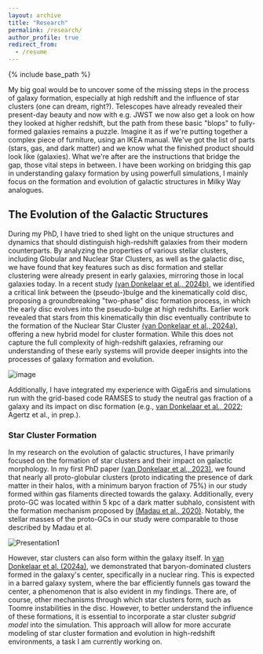 ```yaml
---
layout: archive
title: "Research"
permalink: /research/
author_profile: true
redirect_from:
  - /resume
---
```

{% include base_path %}

My big goal would be to uncover some of the missing steps in the process of galaxy formation, especially at high redshift and the influence of star clusters (one can dream, right?). Telescopes have already revealed their present-day beauty and now with e.g. JWST we now also get a look on how they looked at higher redshift, but the path from these basic "blops" to fully-formed galaxies remains a puzzle. Imagine it as if we're putting together a complex piece of furniture, using an IKEA manual. We've got the list of parts (stars, gas, and dark matter) and we know what the finished product should look like (galaxies). What we're after are the instructions that bridge the gap, those vital steps in between. I have been working on bridging this gap in understanding galaxy formation by using powerfull simulations, I mainly focus on the formation and evolution of galactic structures in Milky Way analogues. 

## The Evolution of the Galactic Structures 
During my PhD, I have tried to shed light on the unique structures and dynamics that should distinguish high-redshift galaxies from their modern counterparts. By  analyzing the properties of various stellar clusters, including Globular and Nuclear Star Clusters, as well as the galactic disc, we have found that key features such as disc formation and stellar clustering were already present in early galaxies, mirroring those in local galaxies today. In a recent study <a href="https://ui.adsabs.harvard.edu/abs/2024arXiv240611960V/abstract">(van Donkelaar et al., 2024b)</a>, we identified a critical link between the (pseudo-)bulge and the kinematically cold disc, proposing a groundbreaking "two-phase" disc formation process, in which the early disc evolves into the pseudo-bulge at high redshifts. Earlier work revealed that stars from this kinematically thin disc eventually contribute to the formation of the Nuclear Star Cluster <a href="https://ui.adsabs.harvard.edu/abs/2023arXiv230312828V/abstract">(van Donkelaar et al., 2024a)</a>, offering a new hybrid model for cluster formation. While this does not capture the full complexity of high-redshift galaxies, reframing our understanding of these early systems will provide deeper insights into the processes of galaxy formation and evolution.

![image](https://github.com/user-attachments/assets/ea0efa6c-4e1d-4dfe-9ecd-dd4d3a2b45a2)

Additionally, I have integrated my experience with GigaEris and simulations run with the grid-based code RAMSES to study the neutral gas fraction of a galaxy and its impact on disc formation (e.g., [van Donkelaar et al., 2022](https://ui.adsabs.harvard.edu/abs/2022MNRAS.512.3806V/abstract); Agertz et al., in prep.).


### Star Cluster Formation 
In my research on the evolution of galactic structures, I have primarily focused on the formation of star clusters and their impact on galactic morphology. In my first PhD paper  <a href="https://ui.adsabs.harvard.edu/abs/2023MNRAS.522.1726V/abstract">(van Donkelaar et al., 2023)</a>, we found that nearly all proto-globular clusters (proto indicating the presence of dark matter in their halos, with a minimum baryon fraction of 75%) in our study formed within gas filaments directed towards the galaxy. Additionally, every proto-GC was located within 5 kpc of a dark matter subhalo, consistent with the formation mechanism proposed by <a href="https://ui.adsabs.harvard.edu/abs/2020ApJ...890...18M/abstract">(Madau et al., 2020)</a>. Notably, the stellar masses of the proto-GCs in our study were comparable to those described by Madau et al.

![Presentation1](https://github.com/user-attachments/assets/1e3ff8f7-d5a5-48e1-9585-35bc5da27186)

However, star clusters can also form within the galaxy itself. In <a href="https://ui.adsabs.harvard.edu/abs/2023arXiv230312828V/abstract"> van Donkelaar et al. (2024a)</a>, we demonstrated that baryon-dominated clusters formed in the galaxy's center, specifically in a nuclear ring. This is expected in a barred galaxy system, where the bar efficiently funnels gas toward the center, a phenomenon that is also evident in my findings. There are, of course, other mechanisms through which star clusters form, such as Toomre instabilities in the disc. However, to better understand the influence of these formations, it is essential to incorporate a star cluster *subgrid model* into the simulation. This approach will allow for more accurate modeling of star cluster formation and evolution in high-redshift environments, a task I am currently working on.

